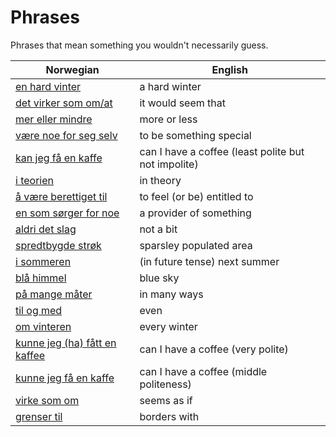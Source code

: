 # Phrases

Phrases that mean something you wouldn't necessarily guess.

| Norwegian | English |
| --- | --- |
| [en hard vinter](https://www.ordnett.no/search?language=no&phrase=en%20hard%20vinter) | a hard winter |
| [det virker som om/at](https://www.ordnett.no/search?language=no&phrase=det%20virker%20som%20om/at) | it would seem that |
| [mer eller mindre](https://www.ordnett.no/search?language=no&phrase=mer%20eller%20mindre) | more or less |
| [være noe for seg selv](https://www.ordnett.no/search?language=no&phrase=være%20noe%20for%20seg%20selv) | to be something special |
| [kan jeg få en kaffe](https://www.ordnett.no/search?language=no&phrase=kan%20jeg%20få%20en%20kaffe) | can I have a coffee (least polite but not impolite) |
| [i teorien](https://www.ordnett.no/search?language=no&phrase=i%20teorien) | in theory |
| [å være berettiget til](https://www.ordnett.no/search?language=no&phrase=å%20være%20berettiget%20til) | to feel (or be) entitled to |
| [en som sørger for noe](https://www.ordnett.no/search?language=no&phrase=en%20som%20sørger%20for%20noe) | a provider of something |
| [aldri det slag](https://www.ordnett.no/search?language=no&phrase=aldri%20det%20slag) | not a bit |
| [spredtbygde strøk](https://www.ordnett.no/search?language=no&phrase=spredtbygde%20strøk) | sparsley populated area |
| [i sommeren](https://www.ordnett.no/search?language=no&phrase=i%20sommeren) | (in future tense) next summer |
| [blå himmel](https://www.ordnett.no/search?language=no&phrase=blå%20himmel) | blue sky |
| [på mange måter](https://www.ordnett.no/search?language=no&phrase=på%20mange%20måter) | in many ways |
| [til og med](https://www.ordnett.no/search?language=no&phrase=til%20og%20med) | even |
| [om vinteren](https://www.ordnett.no/search?language=no&phrase=om%20vinteren) | every winter |
| [kunne jeg (ha) fått en kaffee](https://www.ordnett.no/search?language=no&phrase=kunne%20jeg%20(ha)%20fått%20en%20kaffee) | can I have a coffee (very polite) |
| [kunne jeg få en kaffe](https://www.ordnett.no/search?language=no&phrase=kunne%20jeg%20få%20en%20kaffe) | can I have a coffee (middle politeness) |
| [virke som om](https://www.ordnett.no/search?language=no&phrase=virke%20som%20om) | seems as if |
| [grenser til](https://www.ordnett.no/search?language=no&phrase=grenser%20til) | borders with |

